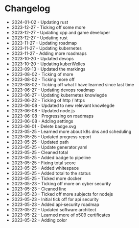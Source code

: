# Changelog
* 2024-01-02 - Updating rust
* 2023-12-27 - Ticking off some more
* 2023-12-27 - Updating cpp and game developer
* 2023-12-27 - Updating rust
* 2023-11-27 - Updating roadmap
* 2023-11-27 - Updating kubernetes
* 2023-11-27 - Adding more roadmaps
* 2023-10-20 - Updated devops
* 2023-10-20 - Updating kuberWelles
* 2023-09-13 - Updated the markings
* 2023-08-02 - Ticking of more
* 2023-08-02 - Ticking more off
* 2023-08-02 - Ticking off what I have learned since last time
* 2023-06-27 - Updating devops roadmap
* 2023-06-27 - Updating kubernetes knowlegde
* 2023-06-22 - Ticking of http / https
* 2023-06-08 - Updated to new relevant knowlegde
* 2023-06-08 - Updated node.js
* 2023-06-08 - Progressing on roadmaps
* 2023-06-08 - Adding settings
* 2023-06-01 - Delete badge.svg
* 2023-05-25 - Learned more about k8s dns and scheduling
* 2023-05-25 - Updated progress report
* 2023-05-25 - Updated path
* 2023-05-25 - Update generator.yaml
* 2023-05-25 - Cleaned total
* 2023-05-25 - Added badge to pipeline
* 2023-05-25 - Fixing total score
* 2023-05-25 - Added whitespace
* 2023-05-25 - Added total to the status
* 2023-05-25 - Ticked more docker
* 2023-05-23 - Ticking off more on cyber security
* 2023-05-23 - Cleaned line
* 2023-05-23 - Ticked off more subjects for nodejs
* 2023-05-23 - Initial tick off for api security
* 2023-05-23 - Added api-security roadmap
* 2023-05-22 - Updated software architect
* 2023-05-22 - Learned more of x509 certificates
* 2023-05-22 - Adding color